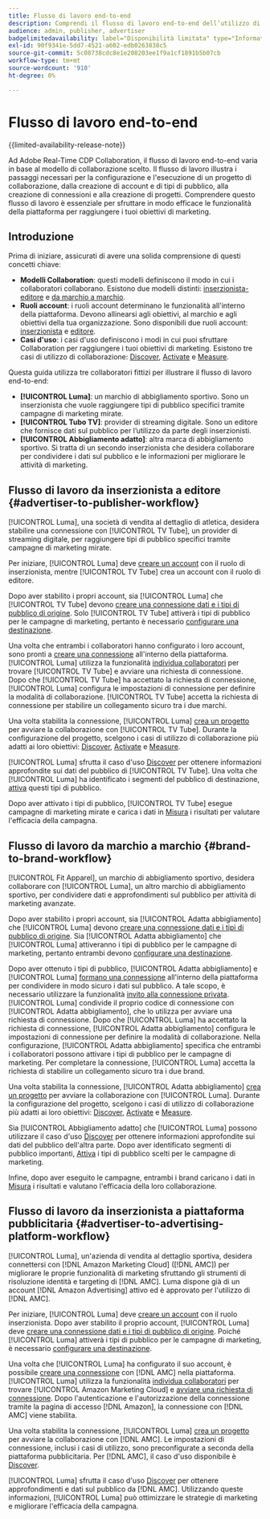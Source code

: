 ```yaml
---
title: Flusso di lavoro end-to-end
description: Comprendi il flusso di lavoro end-to-end dell’utilizzo di Real-Time CDP Collaboration in base al tuo modello di collaborazione.
audience: admin, publisher, advertiser
badgelimitedavailability: label="Disponibilità limitata" type="Informative" url="https://helpx.adobe.com/legal/product-descriptions/real-time-customer-data-platform-collaboration.html newtab=true"
exl-id: 90f9341e-5dd7-4521-a602-edb0263838c5
source-git-commit: 5c08738cdc8e1e208203ee1f9a1cf1891b5b07cb
workflow-type: tm+mt
source-wordcount: '910'
ht-degree: 0%

---
```


# Flusso di lavoro end-to-end

{{limited-availability-release-note}}

Ad Adobe Real-Time CDP Collaboration, il flusso di lavoro end-to-end varia in base al modello di collaborazione scelto. Il flusso di lavoro illustra i passaggi necessari per la configurazione e l&#39;esecuzione di un progetto di collaborazione, dalla creazione di account e di tipi di pubblico, alla creazione di connessioni e alla creazione di progetti. Comprendere questo flusso di lavoro è essenziale per sfruttare in modo efficace le funzionalità della piattaforma per raggiungere i tuoi obiettivi di marketing.

## Introduzione

Prima di iniziare, assicurati di avere una solida comprensione di questi concetti chiave:

- **Modelli Collaboration**: questi modelli definiscono il modo in cui i collaboratori collaborano. Esistono due modelli distinti: [inserzionista-editore](./collaboration-patterns.md#advertiser-to-publisher) e [da marchio a marchio](./collaboration-patterns.md#brand-to-brand).
- **Ruoli account**: i ruoli account determinano le funzionalità all&#39;interno della piattaforma. Devono allinearsi agli obiettivi, al marchio e agli obiettivi della tua organizzazione. Sono disponibili due ruoli account: [inserzionista](./roles.md#advertiser) e [editore](./roles.md#publisher).
- **Casi d&#39;uso**: i casi d&#39;uso definiscono i modi in cui puoi sfruttare Collaboration per raggiungere i tuoi obiettivi di marketing. Esistono tre casi di utilizzo di collaborazione: [Discover](./use-cases.md#discover), [Activate](./use-cases.md#activate) e [Measure](./use-cases.md#measure).

Questa guida utilizza tre collaboratori fittizi per illustrare il flusso di lavoro end-to-end:

- **[!UICONTROL Luma]**: un marchio di abbigliamento sportivo. Sono un inserzionista che vuole raggiungere tipi di pubblico specifici tramite campagne di marketing mirate.
- **[!UICONTROL Tubo TV]**: provider di streaming digitale. Sono un editore che fornisce dati sul pubblico per l’utilizzo da parte degli inserzionisti.
- **[!UICONTROL Abbigliamento adatto]**: altra marca di abbigliamento sportivo. Si tratta di un secondo inserzionista che desidera collaborare per condividere i dati sul pubblico e le informazioni per migliorare le attività di marketing.

## Flusso di lavoro da inserzionista a editore {#advertiser-to-publisher-workflow}

[!UICONTROL Luma], una società di vendita al dettaglio di atletica, desidera stabilire una connessione con [!UICONTROL TV Tube], un provider di streaming digitale, per raggiungere tipi di pubblico specifici tramite campagne di marketing mirate.

Per iniziare, [!UICONTROL Luma] deve [creare un account](../setup/onboard-account.md) con il ruolo di inserzionista, mentre [!UICONTROL TV Tube] crea un account con il ruolo di editore.

Dopo aver stabilito i propri account, sia [!UICONTROL Luma] che [!UICONTROL TV Tube] devono [creare una connessione dati e i tipi di pubblico di origine](../setup/onboard-audiences.md). Solo [!UICONTROL TV Tube] attiverà i tipi di pubblico per le campagne di marketing, pertanto è necessario [configurare una destinazione](../setup/manage-destinations.md).

Una volta che entrambi i collaboratori hanno configurato i loro account, sono pronti a [creare una connessione](../connect/establishing-connections.md) all&#39;interno della piattaforma. [!UICONTROL Luma] utilizza la funzionalità [individua collaboratori](../connect/discover-collaborators.md) per trovare [!UICONTROL TV Tube] e avviare una richiesta di connessione. Dopo che [!UICONTROL TV Tube] ha accettato la richiesta di connessione, [!UICONTROL Luma] configura le impostazioni di connessione per definire la modalità di collaborazione. [!UICONTROL TV Tube] accetta la richiesta di connessione per stabilire un collegamento sicuro tra i due marchi.

Una volta stabilita la connessione, [!UICONTROL Luma] [crea un progetto](../collaborate/manage-projects.md) per avviare la collaborazione con [!UICONTROL TV Tube]. Durante la configurazione del progetto, scelgono i casi di utilizzo di collaborazione più adatti ai loro obiettivi: [Discover](../collaborate/discover.md), [Activate](../collaborate/activate.md) e [Measure](../collaborate/measure.md).

[!UICONTROL Luma] sfrutta il caso d&#39;uso [Discover](../collaborate/discover.md) per ottenere informazioni approfondite sui dati del pubblico di [!UICONTROL TV Tube]. Una volta che [!UICONTROL Luma] ha identificato i segmenti del pubblico di destinazione, [attiva](../collaborate/activate.md) questi tipi di pubblico.

Dopo aver attivato i tipi di pubblico, [!UICONTROL TV Tube] esegue campagne di marketing mirate e carica i dati in [Misura](../collaborate/measure.md) i risultati per valutare l&#39;efficacia della campagna.

## Flusso di lavoro da marchio a marchio {#brand-to-brand-workflow}

[!UICONTROL Fit Apparel], un marchio di abbigliamento sportivo, desidera collaborare con [!UICONTROL Luma], un altro marchio di abbigliamento sportivo, per condividere dati e approfondimenti sul pubblico per attività di marketing avanzate.

Dopo aver stabilito i propri account, sia [!UICONTROL Adatta abbigliamento] che [!UICONTROL Luma] devono [creare una connessione dati e i tipi di pubblico di origine](../setup/onboard-audiences.md). Sia [!UICONTROL Adatta abbigliamento] che [!UICONTROL Luma] attiveranno i tipi di pubblico per le campagne di marketing, pertanto entrambi devono [configurare una destinazione](../setup/manage-destinations.md).

Dopo aver ottenuto i tipi di pubblico, [!UICONTROL Adatta abbigliamento] e [!UICONTROL Luma] [formano una connessione](../connect/establishing-connections.md) all&#39;interno della piattaforma per condividere in modo sicuro i dati sul pubblico. A tale scopo, è necessario utilizzare la funzionalità [invito alla connessione privata](../connect/establishing-connections.md#private-connection-invite). [!UICONTROL Luma] condivide il proprio codice di connessione con [!UICONTROL Adatta abbigliamento], che lo utilizza per avviare una richiesta di connessione. Dopo che [!UICONTROL Luma] ha accettato la richiesta di connessione, [!UICONTROL Adatta abbigliamento] configura le impostazioni di connessione per definire la modalità di collaborazione. Nella configurazione, [!UICONTROL Adatta abbigliamento] specifica che entrambi i collaboratori possono attivare i tipi di pubblico per le campagne di marketing. Per completare la connessione, [!UICONTROL Luma] accetta la richiesta di stabilire un collegamento sicuro tra i due brand.

Una volta stabilita la connessione, [!UICONTROL Adatta abbigliamento] [crea un progetto](../collaborate/manage-projects.md) per avviare la collaborazione con [!UICONTROL Luma]. Durante la configurazione del progetto, scelgono i casi di utilizzo di collaborazione più adatti ai loro obiettivi: [Discover](../collaborate/discover.md), [Activate](../collaborate/activate.md) e [Measure](../collaborate/measure.md).

Sia [!UICONTROL Abbigliamento adatto] che [!UICONTROL Luma] possono utilizzare il caso d&#39;uso [Discover](../collaborate/discover.md) per ottenere informazioni approfondite sui dati del pubblico dell&#39;altra parte. Dopo aver identificato segmenti di pubblico importanti, [Attiva](../collaborate/activate.md) i tipi di pubblico scelti per le campagne di marketing.

Infine, dopo aver eseguito le campagne, entrambi i brand caricano i dati in [Misura](../collaborate/measure.md) i risultati e valutano l&#39;efficacia della loro collaborazione.

## Flusso di lavoro da inserzionista a piattaforma pubblicitaria {#advertiser-to-advertising-platform-workflow}

[!UICONTROL Luma], un&#39;azienda di vendita al dettaglio sportiva, desidera connettersi con [!DNL Amazon Marketing Cloud] ([!DNL AMC]) per migliorare le proprie funzionalità di marketing sfruttando gli strumenti di risoluzione identità e targeting di [!DNL AMC]. Luma dispone già di un account [!DNL Amazon Advertising] attivo ed è approvato per l&#39;utilizzo di [!DNL AMC].

Per iniziare, [!UICONTROL Luma] deve [creare un account](../setup/onboard-account.md) con il ruolo inserzionista. Dopo aver stabilito il proprio account, [!UICONTROL Luma] deve [creare una connessione dati e i tipi di pubblico di origine](../setup/onboard-audiences.md). Poiché [!UICONTROL Luma] attiverà i tipi di pubblico per le campagne di marketing, è necessario [configurare una destinazione](../setup/manage-destinations.md).

Una volta che [!UICONTROL Luma] ha configurato il suo account, è possibile [creare una connessione](../connect/establishing-connections.md) con [!DNL AMC] nella piattaforma. [!UICONTROL Luma] utilizza la funzionalità [individua collaboratori](../connect/discover-collaborators.md) per trovare [!UICONTROL Amazon Marketing Cloud] e [avviare una richiesta di connessione](../connect/advertising-platforms/amc.md). Dopo l&#39;autenticazione e l&#39;autorizzazione della connessione tramite la pagina di accesso [!DNL Amazon], la connessione con [!DNL AMC] viene stabilita.

Una volta stabilita la connessione, [!UICONTROL Luma] [crea un progetto](../collaborate/manage-projects.md) per avviare la collaborazione con [!DNL AMC]. Le impostazioni di connessione, inclusi i casi di utilizzo, sono preconfigurate a seconda della piattaforma pubblicitaria. Per [!DNL AMC], il caso d&#39;uso disponibile è [Discover](../collaborate/advertising-platforms/amc.md#discover).

[!UICONTROL Luma] sfrutta il caso d&#39;uso [Discover](../collaborate/advertising-platforms/amc.md#discover) per ottenere approfondimenti e dati sul pubblico da [!DNL AMC]. Utilizzando queste informazioni, [!UICONTROL Luma] può ottimizzare le strategie di marketing e migliorare l&#39;efficacia della campagna.
